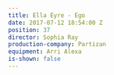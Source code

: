 ```yaml
---
title: Ella Eyre - Ego
date: 2017-07-12 18:54:00 Z
position: 37
director: Sophia Ray
production-company: Partizan
equipment: Arri Alexa
is-shown: false
---
```


